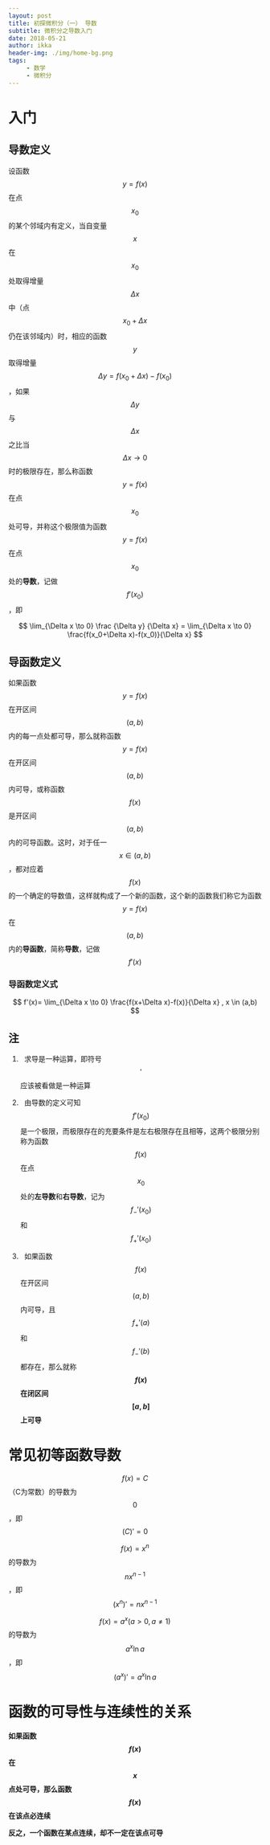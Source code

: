 ```yaml
---
layout: post
title: 初探微积分（一） 导数
subtitle: 微积分之导数入门
date: 2018-05-21
author: ikka
header-img: ./img/home-bg.png
tags: 
     - 数学
     - 微积分
---
```

# 入门

## 导数定义

设函数$$y=f(x)$$在点$$x_0$$的某个邻域内有定义，当自变量$$x$$在$$x_0$$处取得增量$$\Delta x$$中（点$$x_0+\Delta x$$仍在该邻域内）时，相应的函数$$y$$取得增量$$\Delta y=f(x_0+\Delta x)-f(x_0)$$，如果$$\Delta y$$与$$\Delta x$$之比当$$\Delta x \to 0$$时的极限存在，那么称函数$$y=f(x)$$在点$$x_0$$处可导，并称这个极限值为函数$$y=f(x)$$在点$$x_0$$处的**导数**，记做$$f'(x_0)$$，即

$$
\lim_{\Delta x \to 0} \frac {\Delta y} {\Delta x} = \lim_{\Delta x \to 0} \frac{f(x_0+\Delta x)-f(x_0)}{\Delta x}
$$

## 导函数定义

如果函数$$y=f(x)$$在开区间$$(a,b)$$内的每一点处都可导，那么就称函数$$y=f(x)$$在开区间$$(a,b)$$内可导，或称函数$$f(x)$$是开区间$$(a,b)$$内的可导函数。这时，对于任一$$x \in (a,b)$$，都对应着$$f(x)$$的一个确定的导数值，这样就构成了一个新的函数，这个新的函数我们称它为函数$$y=f(x)$$在$$(a,b)$$内的**导函数**，简称**导数**，记做$$f'(x)$$

### 导函数定义式

$$
f'(x)= \lim_{\Delta x \to 0} \frac{f(x+\Delta x)-f(x)}{\Delta x} , x \in (a,b)
$$

## 注

1.   求导是一种运算，即符号$$'$$应该被看做是一种运算

2.   由导数的定义可知$$f'(x_0)$$是一个极限，而极限存在的充要条件是左右极限存在且相等，这两个极限分别称为函数$$f(x)$$在点$$x_0$$处的**左导数**和**右导数**，记为$$f_-'(x_0)$$和$$f_+'(x_0)$$

3.   如果函数$$f(x)$$在开区间$$(a,b)$$内可导，且$$f_+'(a)$$和$$f_-'(b)$$都存在，那么就称 **$$f(x)$$在闭区间$$[a,b]$$上可导**

# 常见初等函数导数

$$f(x)=C$$（C为常数）的导数为$$0$$，即$$(C)'=0$$

$$f(x)=x^n$$的导数为$$nx^{n-1}$$，即$$(x^n)'=nx^{n-1}$$

$$f(x)=a^x (a>0,a \neq 1)$$的导数为$$a^x \ln a$$，即$$(a^x)'=a^x \ln a$$

# 函数的可导性与连续性的关系

**如果函数$$f(x)$$在$$x$$点处可导，那么函数$$f(x)$$在该点必连续**

**反之，一个函数在某点连续，却不一定在该点可导**
